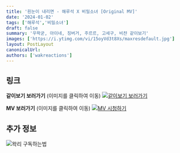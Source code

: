 ```yaml
---
title: '흰눈이 내리면 - 해루석 X 비밀소녀 [Original MV]'
date: '2024-01-02'
tags: ['해루석','비밀소녀']
draft: false
summary: '우왁굳, 아이네, 징버거, 주르르, 고세구, 비챤 같이보기'
images: ['https://i.ytimg.com/vi/15oyVd3t8Xs/maxresdefault.jpg']
layout: PostLayout
canonicalUrl:
authors: ['wakreactions']
---
```


## 링크

**같이보기 보러가기** (이미지를 클릭하여 이동)
[![같이보기 보러가기](https://cdn.discordapp.com/attachments/1136601898116464710/1137050327938506852/logo.png)](https://cafe.naver.com/steamindiegame/14307136)

**MV 보러가기** (이미지를 클릭하여 이동)
[![MV 시청하기](https://i.ytimg.com/vi/15oyVd3t8Xs/maxresdefault.jpg)](https://youtu.be/15oyVd3t8Xs?si=JJ2XswJ4mXU-a6L6)

## 추가 정보

![왁리 구독하는법](https://cdn.discordapp.com/attachments/1136601898116464710/1137049857136267374/--2cut.gif)